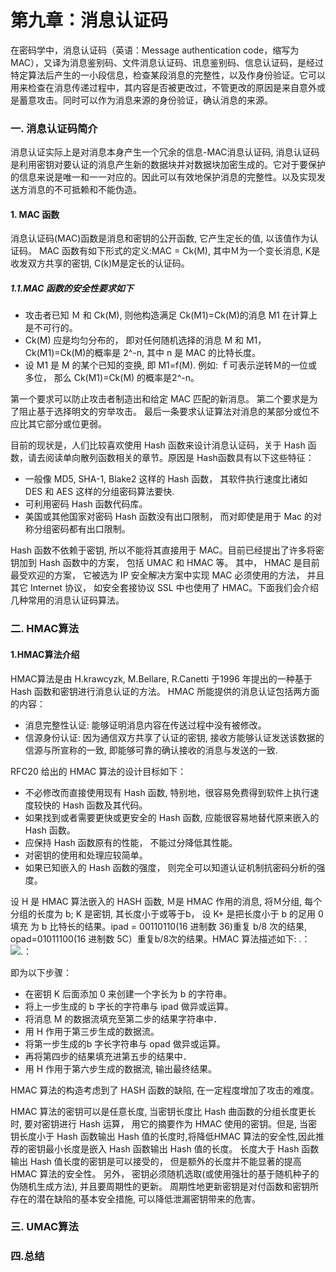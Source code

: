 # 第九章：消息认证码

在密码学中，消息认证码（英语：Message authentication code，缩写为MAC），又译为消息鉴别码、文件消息认证码、讯息鉴别码、信息认证码，是经过特定算法后产生的一小段信息，检查某段消息的完整性，以及作身份验证。它可以用来检查在消息传递过程中，其内容是否被更改过，不管更改的原因是来自意外或是蓄意攻击。同时可以作为消息来源的身份验证，确认消息的来源。

### 一. 消息认证码简介

消息认证实际上是对消息本身产生一个冗余的信息-MAC消息认证码, 消息认证码是利用密钥对要认证的消息产生新的数据块并对数据块加密生成的。它对于要保护的信息来说是唯一和一一对应的。因此可以有效地保护消息的完整性。以及实现发送方消息的不可抵赖和不能伪造。

#### 1. MAC 函数

消息认证码(MAC)函数是消息和密钥的公开函数, 它产生定长的值, 以该值作为认证码。 MAC 函数有如下形式的定义:MAC = Ck(M), 其中Ｍ为一个变长消息, K是收发双方共享的密钥, C(k)M是定长的认证码。

##### 1.1.MAC 函数的安全性要求如下

- 攻击者已知 Ｍ 和 Ck(M), 则他构造满足 Ck(M1)=Ck(M)的消息 M1 在计算上是不可行的。
- Ck(M) 应是均匀分布的， 即对任何随机选择的消息 M 和 M1， Ck(M1)=Ck(M)的概率是 2^-n, 其中 n 是 MAC 的比特长度。
- 设 M1 是 M 的某个已知的变换, 即 M1=f(M). 例如: ｆ可表示逆转Ｍ的一位或多位， 那么 Ck(M1)=Ck(M) 的概率是2^-n。
 
第一个要求可以防止攻击者制造出和给定 MAC 匹配的新消息。 第二个要求是为了阻止基于选择明文的穷举攻击。 最后一条要求认证算法对消息的某部分或位不应比其它部分或位更弱。

目前的现状是，人们比较喜欢使用 Hash 函数来设计消息认证码，关于 Hash 函数，请去阅读单向散列函数相关的章节。原因是 Hash函数具有以下这些特征：

- 一般像 MD5, SHA-1, Blake2 这样的 Hash 函数， 其软件执行速度比诸如 DES 和 AES 这样的分组密码算法要快.
- 可利用密码 Hash 函数代码库。
- 美国或其他国家对密码 Hash 函数没有出口限制， 而对即使是用于 Mac 的对称分组密码都有出口限制。

Hash 函数不依赖于密钥, 所以不能将其直接用于 MAC。目前已经提出了许多将密钥加到 Hash 函数中的方案， 包括 UMAC 和 HMAC 等。 其中， HMAC 是目前最受欢迎的方案， 它被选为 IP 安全解决方案中实现 MAC 必须使用的方法， 并且其它 Internet 协议， 如安全套接协议 SSL 中也使用了 HMAC。下面我们会介绍几种常用的消息认证码算法。



### 二. HMAC算法

#### 1.HMAC算法介绍

HMAC算法是由 H.krawcyzk, M.Bellare, R.Canetti 于1996 年提出的一种基于 Hash 函数和密钥进行消息认证的方法。 HMAC 所能提供的消息认证包括两方面的内容：

- 消息完整性认证: 能够证明消息内容在传送过程中没有被修改。
- 信源身份认证: 因为通信双方共享了认证的密钥, 接收方能够认证发送该数据的信源与所宣称的一致, 即能够可靠的确认接收的消息与发送的一致.

RFC20 给出的 HMAC 算法的设计目标如下：

- 不必修改而直接使用现有 Hash 函数, 特别地，很容易免费得到软件上执行速度较快的 Hash 函数及其代码。
- 如果找到或者需要更快或更安全的 Hash 函数, 应能很容易地替代原来嵌入的 Hash 函数。
- 应保持 Hash 函数原有的性能， 不能过分降低其性能。
- 对密钥的使用和处理应较简单。
- 如果已知嵌入的 Hash 函数的强度， 则完全可以知道认证机制抗密码分析的强度。

设 H 是 HMAC 算法嵌入的 HASH 函数, Ｍ是 HMAC 作用的消息, 将Ｍ分组, 每个分组的长度为 b;  K 是密钥, 其长度小于或等于b， 设 K+ 是把长度小于 b 的足用 0 填充
为 b 比特长的结果。ipad = 00110110(16 进制数 36)重复 b/8 次的结果, opad=01011100(16 进制数 5C）重复b/8次的结果。HMAC 算法描述如下:
.： 
    ![.： 
](https://github.com/guoshijiang/cryptography/blob/master/img/mac001.png)


即为以下步骤：
- 在密钥 K 后面添加 0 来创建一个字长为 b 的字符串。
- 将上一步生成的 b 字长的字符串与 ipad 做异或运算。
- 将消息 M 的数据流填充至第二步的结果字符串中．
- 用 H 作用于第三步生成的数据流。
- 将第一步生成的b 字长字符串与 opad 做异或运算。
- 再将第四步的结果填充进第五步的结果中．
- 用 H 作用于第六步生成的数据流, 输出最终结果。

HMAC 算法的构造考虑到了 HASH 函数的缺陷, 在一定程度增加了攻击的难度。


HMAC 算法的密钥可以是任意长度, 当密钥长度比 Hash 曲函数的分组长度更长时, 要对密钥进行 Hash 运算， 用它的摘要作为 HMAC 使用的密钥。但是, 当密钥长度小于 Hash 函数输出 Hash 值的长度时,将降低HMAC 算法的安全性,因此推荐的密钥最小长度是嵌入 Hash 函数输出 Hash 值的长度。 长度大于 Hash 函数输出 Hash 值长度的密钥是可以接受的， 但是额外的长度并不能显著的提高 HMAC 算法的安全性。 另外， 密钥必须随机选取(或使用强壮的基于随机种子的伪随机生成方法), 并且要周期性的更新。 周期性地更新密钥是对付函数和密钥所存在的潜在缺陷的基本安全措施, 可以降低泄漏密钥带来的危害。




### 三. UMAC算法



### 四.总结









